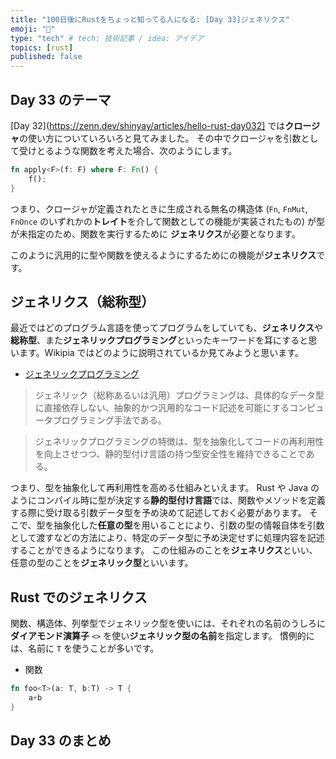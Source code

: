 ```yaml
---
title: "100日後にRustをちょっと知ってる人になる: [Day 33]ジェネリクス"
emoji: "🦀"
type: "tech" # tech: 技術記事 / idea: アイデア
topics: [rust]
published: false
---
```

## Day 33 のテーマ

[Day 32](https://zenn.dev/shinyay/articles/hello-rust-day032] では**クロージャ**の使い方についていろいろと見てみました。
その中でクロージャを引数として受けとるような関数を考えた場合、次のようにします。

```rust
fn apply<F>(f: F) where F: Fn() {
    f();
}
```

つまり、クロージャが定義されたときに生成される無名の構造体 (`Fn`, `FnMut`, `FnOnce` のいずれかの**トレイト**を介して関数としての機能が実装されたもの) が型が未指定のため、関数を実行するために **ジェネリクス**が必要となります。

このように汎用的に型や関数を使えるようにするためにの機能が**ジェネリクス**です。

## ジェネリクス（総称型）

最近ではどのプログラム言語を使ってプログラムをしていても、**ジェネリクス**や**総称型**、また**ジェネリックプログラミング**といったキーワードを耳にすると思います。Wikipia ではどのように説明されているか見てみようと思います。

- [ジェネリックプログラミング](https://ja.wikipedia.org/wiki/%E3%82%B8%E3%82%A7%E3%83%8D%E3%83%AA%E3%83%83%E3%82%AF%E3%83%97%E3%83%AD%E3%82%B0%E3%83%A9%E3%83%9F%E3%83%B3%E3%82%B0)

> ジェネリック（総称あるいは汎用）プログラミングは、具体的なデータ型に直接依存しない、抽象的かつ汎用的なコード記述を可能にするコンピュータプログラミング手法である。

> ジェネリックプログラミングの特徴は、型を抽象化してコードの再利用性を向上させつつ、静的型付け言語の持つ型安全性を維持できることである。

つまり、型を抽象化して再利用性を高める仕組みといえます。
Rust や Java のようにコンパイル時に型が決定する**静的型付け言語**では、関数やメソッドを定義する際に受け取る引数データ型を予め決めて記述しておく必要があります。
そこで、型を抽象化した**任意の型**を用いることにより、引数の型の情報自体を引数として渡すなどの方法により、特定のデータ型に予め決定せずに処理内容を記述することができるようになります。
この仕組みのことを**ジェネリクス**といい、任意の型のことを**ジェネリック型**といいます。

## Rust でのジェネリクス

関数、構造体、列挙型でジェネリック型を使いには、それぞれの名前のうしろに**ダイアモンド演算子** `<>` を使い**ジェネリック型の名前**を指定します。
慣例的には、名前に `T` を使うことが多いです。

- 関数

```rust
fn foo<T>(a: T, b:T) -> T {
    a+b
}
```


## Day 33 のまとめ
